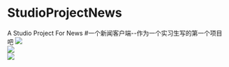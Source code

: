 # StudioProjectNews
A Studio Project For News
#一个新闻客户端--作为一个实习生写的第一个项目吧
![](https://github.com/1212300114/StudioProjectNews/raw/master/ffff/xg/xiaoguo1.png)  
![](https://github.com/1212300114/StudioProjectNews/raw/master/ffff/xg/xiaoguo2、.png)  
![](https://github.com/1212300114/StudioProjectNews/raw/master/ffff/xg/xiaoguo3.png)  
